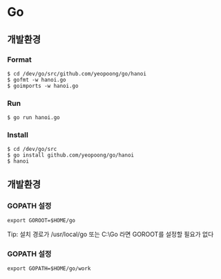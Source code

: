 Go
===

개발환경
-------

### Format

```
$ cd /dev/go/src/github.com/yeopoong/go/hanoi
$ gofmt -w hanoi.go 
$ goimports -w hanoi.go 
```

### Run 

```
$ go run hanoi.go
```

### Install 

```
$ cd /dev/go/src
$ go install github.com/yeopoong/go/hanoi 
$ hanoi
```

개발환경
-------

### GOPATH 설정

```
export GOROOT=$HOME/go 
```

Tip: 설치 경로가 /usr/local/go 또는 C:\Go 라면 GOROOT를 설정할 필요가 없다

### GOPATH 설정

```
export GOPATH=$HOME/go/work 
```